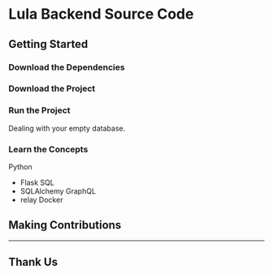 # Lula Backend Source Code

## Getting Started

### Download the Dependencies
### Download the Project
### Run the Project
Dealing with your empty database.
### Learn the Concepts

Python
- Flask
SQL
- SQLAlchemy
GraphQL
- relay
Docker

## Making Contributions

***
## Thank Us